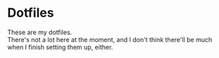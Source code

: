 # Dotfiles
These are my dotfiles.  
There's not a lot here at the moment, and I don't think there'll be much when I finish setting them up, either.